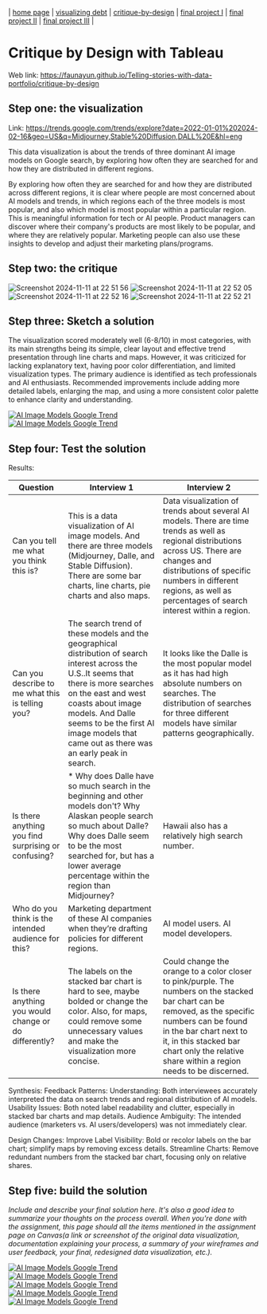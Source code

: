 | [home page](https://cmustudent.github.io/tswd-portfolio-templates/) | [visualizing debt]( https://faunayun.github.io/Telling-stories-with-data-portfolio/visualizing-government-debt) | [critique-by-design](https://faunayun.github.io/Telling-stories-with-data-portfolio/) | [final project I](final-project-part-one) | [final project II](final-project-part-two) | [final project III](final-project-part-three) |

# Critique by Design with Tableau
Web link: https://faunayun.github.io/Telling-stories-with-data-portfolio/critique-by-design

## Step one: the visualization

Link: https://trends.google.com/trends/explore?date=2022-01-01%202024-02-16&geo=US&q=Midjourney,Stable%20Diffusion,DALL%20E&hl=eng

This data visualization is about the trends of three dominant AI image models on Google search, by exploring how often they are searched for and how they are distributed in different regions. 

By exploring how often they are searched for and how they are distributed across different regions, it is clear where people are most concerned about AI models and trends, in which regions each of the three models is most popular, and also which model is most popular within a particular region. This is meaningful information for tech or AI people. Product managers can discover where their company's products are most likely to be popular, and where they are relatively popular. Marketing people can also use these insights to develop and adjust their marketing plans/programs.

## Step two: the critique
![Screenshot 2024-11-11 at 22 51 56](https://github.com/user-attachments/assets/44ef4346-fbae-42eb-926d-1e9b67061069)
![Screenshot 2024-11-11 at 22 52 05](https://github.com/user-attachments/assets/21067042-52cc-4393-a82e-1f9dbec1f5c6)
![Screenshot 2024-11-11 at 22 52 16](https://github.com/user-attachments/assets/0fbbae73-d16a-4121-a948-d226c6b6f946)
![Screenshot 2024-11-11 at 22 52 21](https://github.com/user-attachments/assets/c2a716b8-f816-4f8c-ab5f-2cef0652bcdb)

## Step three: Sketch a solution
The visualization scored moderately well (6-8/10) in most categories, with its main strengths being its simple, clear layout and effective trend presentation through line charts and maps. However, it was criticized for lacking explanatory text, having poor color differentiation, and limited visualization types. The primary audience is identified as tech professionals and AI enthusiasts. Recommended improvements include adding more detailed labels, enlarging the map, and using a more consistent color palette to enhance clarity and understanding.

<div class='tableauPlaceholder' id='viz1731366938325' style='position: relative'><noscript><a href='#'><img alt='AI Image Models Google Trend ' src='https:&#47;&#47;public.tableau.com&#47;static&#47;images&#47;C4&#47;C4QWNCXRK&#47;1_rss.png' style='border: none' /></a></noscript><object class='tableauViz'  style='display:none;'><param name='host_url' value='https%3A%2F%2Fpublic.tableau.com%2F' /> <param name='embed_code_version' value='3' /> <param name='path' value='shared&#47;C4QWNCXRK' /> <param name='toolbar' value='yes' /><param name='static_image' value='https:&#47;&#47;public.tableau.com&#47;static&#47;images&#47;C4&#47;C4QWNCXRK&#47;1.png' /> <param name='animate_transition' value='yes' /><param name='display_static_image' value='yes' /><param name='display_spinner' value='yes' /><param name='display_overlay' value='yes' /><param name='display_count' value='yes' /><param name='language' value='zh-CN' /><param name='filter' value='publish=yes' /></object></div>
<script type='text/javascript'>
  var divElement = document.getElementById('viz1731366938325');
  var vizElement = divElement.getElementsByTagName('object')[0];
  vizElement.style.width='1016px';vizElement.style.height='991px';
  var scriptElement = document.createElement('script');
  scriptElement.src = 'https://public.tableau.com/javascripts/api/viz_v1.js';
  vizElement.parentNode.insertBefore(scriptElement, vizElement);
</script>

<div class='tableauPlaceholder' id='viz1731366803485' style='position: relative'><noscript><a href='#'><img alt='AI Image Models Google Trend ' src='https:&#47;&#47;public.tableau.com&#47;static&#47;images&#47;Bo&#47;Book1_17313610407200&#47;Story1&#47;1_rss.png' style='border: none' /></a></noscript><object class='tableauViz'  style='display:none;'><param name='host_url' value='https%3A%2F%2Fpublic.tableau.com%2F' /> <param name='embed_code_version' value='3' /> <param name='site_root' value='' /><param name='name' value='Book1_17313610407200&#47;Story1' /><param name='tabs' value='no' /><param name='toolbar' value='yes' /><param name='static_image' value='https:&#47;&#47;public.tableau.com&#47;static&#47;images&#47;Bo&#47;Book1_17313610407200&#47;Story1&#47;1.png' /> <param name='animate_transition' value='yes' /><param name='display_static_image' value='yes' /><param name='display_spinner' value='yes' /><param name='display_overlay' value='yes' /><param name='display_count' value='yes' /><param name='language' value='zh-CN' /><param name='filter' value='publish=yes' /></object></div>
<script type='text/javascript'>
  var divElement = document.getElementById('viz1731366803485');
  var vizElement = divElement.getElementsByTagName('object')[0];
  vizElement.style.width='1016px';vizElement.style.height='991px';
  var scriptElement = document.createElement('script');
  scriptElement.src = 'https://public.tableau.com/javascripts/api/viz_v1.js';
  vizElement.parentNode.insertBefore(scriptElement, vizElement);
</script>

## Step four: Test the solution
Results: 

| Question | Interview 1 | Interview 2 |
|----------|-------------|-------------|
|Can you tell me what you think this is? |This is a data visualization of AI image models. And there are three models (Midjourney, Dalle, and Stable Diffusion). There are some bar charts, line charts, pie charts and also maps.| Data visualization of trends about several AI models. There are time trends as well as regional distributions across US. There are changes and distributions of specific numbers in different regions, as well as percentages of search interest within a region. |
|Can you describe to me what this is telling you? |The search trend of these models and the geographical distribution of search interest across the U.S..It seems that there is more searches on the east and west coasts about image models. And Dalle seems to be the first AI image models that came out as there was an early peak in search. | It looks like the Dalle is the most popular model as it has had high absolute numbers on searches. The distribution of searches for three different models have similar patterns geographically.|
|Is there anything you find surprising or confusing?| * Why does Dalle have so much search in the beginning and other models don't? Why Alaskan people search so much about Dalle? Why does Dalle seem to be the most searched for, but has a lower average percentage within the region than Midjourney?|Hawaii also has a relatively high search number.|
|Who do you think is the intended audience for this?|Marketing department of these AI companies when they’re drafting policies for different regions.|AI model users. AI model developers.|
|Is there anything you would change or do differently?|The labels on the stacked bar chart is hard to see, maybe bolded or change the color. Also, for maps, could remove some unnecessary values and make the visualization more concise.|Could change the orange to a color closer to pink/purple. The numbers on the stacked bar chart can be removed, as the specific numbers can be found in the bar chart next to it, in this stacked bar chart only the relative share within a region needs to be discerned.|


Synthesis: 
Feedback Patterns:
Understanding: Both interviewees accurately interpreted the data on search trends and regional distribution of AI models.
Usability Issues: Both noted label readability and clutter, especially in stacked bar charts and map details.
Audience Ambiguity: The intended audience (marketers vs. AI users/developers) was not immediately clear.

Design Changes:
Improve Label Visibility: Bold or recolor labels on the bar chart; simplify maps by removing excess details.
Streamline Charts: Remove redundant numbers from the stacked bar chart, focusing only on relative shares.

## Step five: build the solution

_Include and describe your final solution here. It's also a good idea to summarize your thoughts on the process overall. When you're done with the assignment, this page should all the items mentioned in the assignment page on Canvas(a link or screenshot of the original data visualization, documentation explaining your process, a summary of your wireframes and user feedback, your final, redesigned data visualization, etc.)._

<div class='tableauPlaceholder' id='viz1731379044787' style='position: relative'><noscript><a href='#'><img alt='AI Image Models Google Trend ' src='https:&#47;&#47;public.tableau.com&#47;static&#47;images&#47;SJ&#47;SJ8D4BB3B&#47;1_rss.png' style='border: none' /></a></noscript><object class='tableauViz'  style='display:none;'><param name='host_url' value='https%3A%2F%2Fpublic.tableau.com%2F' /> <param name='embed_code_version' value='3' /> <param name='path' value='shared&#47;SJ8D4BB3B' /> <param name='toolbar' value='yes' /><param name='static_image' value='https:&#47;&#47;public.tableau.com&#47;static&#47;images&#47;SJ&#47;SJ8D4BB3B&#47;1.png' /> <param name='animate_transition' value='yes' /><param name='display_static_image' value='yes' /><param name='display_spinner' value='yes' /><param name='display_overlay' value='yes' /><param name='display_count' value='yes' /><param name='language' value='zh-CN' /><param name='filter' value='publish=yes' /></object></div>
<script type='text/javascript'>
  var divElement = document.getElementById('viz1731379044787');
  var vizElement = divElement.getElementsByTagName('object')[0];
  vizElement.style.width='1016px';vizElement.style.height='991px';
  var scriptElement = document.createElement('script');
  scriptElement.src = 'https://public.tableau.com/javascripts/api/viz_v1.js';
  vizElement.parentNode.insertBefore(scriptElement, vizElement);
</script>

<div class='tableauPlaceholder' id='viz1731379162792' style='position: relative'><noscript><a href='#'><img alt='AI Image Models Google Trend ' src='https:&#47;&#47;public.tableau.com&#47;static&#47;images&#47;M7&#47;M72DC2X63&#47;1_rss.png' style='border: none' /></a></noscript><object class='tableauViz'  style='display:none;'><param name='host_url' value='https%3A%2F%2Fpublic.tableau.com%2F' /> <param name='embed_code_version' value='3' /> <param name='path' value='shared&#47;M72DC2X63' /> <param name='toolbar' value='yes' /><param name='static_image' value='https:&#47;&#47;public.tableau.com&#47;static&#47;images&#47;M7&#47;M72DC2X63&#47;1.png' /> <param name='animate_transition' value='yes' /><param name='display_static_image' value='yes' /><param name='display_spinner' value='yes' /><param name='display_overlay' value='yes' /><param name='display_count' value='yes' /><param name='language' value='zh-CN' /><param name='filter' value='publish=yes' /></object></div>
<script type='text/javascript'>
  var divElement = document.getElementById('viz1731379162792');
  var vizElement = divElement.getElementsByTagName('object')[0];
  vizElement.style.width='1016px';vizElement.style.height='991px';
  var scriptElement = document.createElement('script');
  scriptElement.src = 'https://public.tableau.com/javascripts/api/viz_v1.js';
  vizElement.parentNode.insertBefore(scriptElement, vizElement);
</script>

<div class='tableauPlaceholder' id='viz1731379198583' style='position: relative'><noscript><a href='#'><img alt='AI Image Models Google Trend ' src='https:&#47;&#47;public.tableau.com&#47;static&#47;images&#47;7K&#47;7KZRJF3MY&#47;1_rss.png' style='border: none' /></a></noscript><object class='tableauViz'  style='display:none;'><param name='host_url' value='https%3A%2F%2Fpublic.tableau.com%2F' /> <param name='embed_code_version' value='3' /> <param name='path' value='shared&#47;7KZRJF3MY' /> <param name='toolbar' value='yes' /><param name='static_image' value='https:&#47;&#47;public.tableau.com&#47;static&#47;images&#47;7K&#47;7KZRJF3MY&#47;1.png' /> <param name='animate_transition' value='yes' /><param name='display_static_image' value='yes' /><param name='display_spinner' value='yes' /><param name='display_overlay' value='yes' /><param name='display_count' value='yes' /><param name='language' value='zh-CN' /><param name='filter' value='publish=yes' /></object></div>
<script type='text/javascript'>
  var divElement = document.getElementById('viz1731379198583'); 
  var vizElement = divElement.getElementsByTagName('object')[0];
  vizElement.style.width='1016px';vizElement.style.height='991px';
  var scriptElement = document.createElement('script');
  scriptElement.src = 'https://public.tableau.com/javascripts/api/viz_v1.js';
  vizElement.parentNode.insertBefore(scriptElement, vizElement);
</script>

<div class='tableauPlaceholder' id='viz1731379226363' style='position: relative'><noscript><a href='#'><img alt='AI Image Models Google Trend ' src='https:&#47;&#47;public.tableau.com&#47;static&#47;images&#47;Ai&#47;Aiimagemodelsgoogletrend&#47;Story1&#47;1_rss.png' style='border: none' /></a></noscript><object class='tableauViz'  style='display:none;'><param name='host_url' value='https%3A%2F%2Fpublic.tableau.com%2F' /> <param name='embed_code_version' value='3' /> <param name='site_root' value='' /><param name='name' value='Aiimagemodelsgoogletrend&#47;Story1' /><param name='tabs' value='no' /><param name='toolbar' value='yes' /><param name='static_image' value='https:&#47;&#47;public.tableau.com&#47;static&#47;images&#47;Ai&#47;Aiimagemodelsgoogletrend&#47;Story1&#47;1.png' /> <param name='animate_transition' value='yes' /><param name='display_static_image' value='yes' /><param name='display_spinner' value='yes' /><param name='display_overlay' value='yes' /><param name='display_count' value='yes' /><param name='language' value='zh-CN' /><param name='filter' value='publish=yes' /></object></div>
<script type='text/javascript'>
  var divElement = document.getElementById('viz1731379226363');
  var vizElement = divElement.getElementsByTagName('object')[0];
  vizElement.style.width='1016px';vizElement.style.height='991px';
  var scriptElement = document.createElement('script');
  scriptElement.src = 'https://public.tableau.com/javascripts/api/viz_v1.js';
  vizElement.parentNode.insertBefore(scriptElement, vizElement);
</script>

<div class='tableauPlaceholder' id='viz1731379262306' style='position: relative'><noscript><a href='#'><img alt='AI Image Models Google Trend ' src='https:&#47;&#47;public.tableau.com&#47;static&#47;images&#47;2G&#47;2GFBHDZFK&#47;1_rss.png' style='border: none' /></a></noscript><object class='tableauViz'  style='display:none;'><param name='host_url' value='https%3A%2F%2Fpublic.tableau.com%2F' /> <param name='embed_code_version' value='3' /> <param name='path' value='shared&#47;2GFBHDZFK' /> <param name='toolbar' value='yes' /><param name='static_image' value='https:&#47;&#47;public.tableau.com&#47;static&#47;images&#47;2G&#47;2GFBHDZFK&#47;1.png' /> <param name='animate_transition' value='yes' /><param name='display_static_image' value='yes' /><param name='display_spinner' value='yes' /><param name='display_overlay' value='yes' /><param name='display_count' value='yes' /><param name='language' value='zh-CN' /><param name='filter' value='publish=yes' /></object></div>
<script type='text/javascript'>
  var divElement = document.getElementById('viz1731379262306');
  var vizElement = divElement.getElementsByTagName('object')[0];
  vizElement.style.width='1016px';vizElement.style.height='991px';
  var scriptElement = document.createElement('script');
  scriptElement.src = 'https://public.tableau.com/javascripts/api/viz_v1.js';
  vizElement.parentNode.insertBefore(scriptElement, vizElement);
</script>



